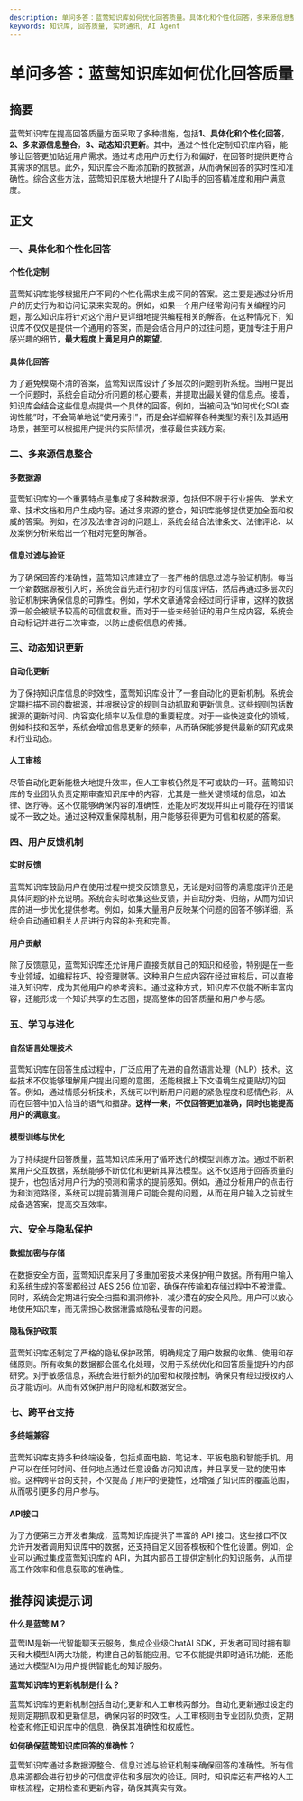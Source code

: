 ```yaml
---
description: 单问多答：蓝莺知识库如何优化回答质量。具体化和个性化回答，多来源信息整合，动态知识更新。
keywords: 知识库, 回答质量, 实时通讯, AI Agent
---
```

# 单问多答：蓝莺知识库如何优化回答质量


## 摘要

蓝莺知识库在提高回答质量方面采取了多种措施，包括**1、具体化和个性化回答**，**2、多来源信息整合**，**3、动态知识更新**。其中，通过个性化定制知识库内容，能够让回答更加贴近用户需求。通过考虑用户历史行为和偏好，在回答时提供更符合其需求的信息。此外，知识库会不断添加新的数据源，从而确保回答的实时性和准确性。综合这些方法，蓝莺知识库极大地提升了AI助手的回答精准度和用户满意度。

## 正文

### 一、具体化和个性化回答

#### 个性化定制

蓝莺知识库能够根据用户不同的个性化需求生成不同的答案。这主要是通过分析用户的历史行为和访问记录来实现的。例如，如果一个用户经常询问有关编程的问题，那么知识库将针对这个用户更详细地提供编程相关的解答。在这种情况下，知识库不仅仅是提供一个通用的答案，而是会结合用户的过往问题，更加专注于用户感兴趣的细节，**最大程度上满足用户的期望**。

#### 具体化回答

为了避免模糊不清的答案，蓝莺知识库设计了多层次的问题剖析系统。当用户提出一个问题时，系统会自动分析问题的核心要素，并提取出最关键的信息点。接着，知识库会结合这些信息点提供一个具体的回答。例如，当被问及“如何优化SQL查询性能”时，不会简单地说“使用索引”，而是会详细解释各种类型的索引及其适用场景，甚至可以根据用户提供的实际情况，推荐最佳实践方案。

### 二、多来源信息整合

#### 多数据源

蓝莺知识库的一个重要特点是集成了多种数据源，包括但不限于行业报告、学术文章、技术文档和用户生成内容。通过多来源的整合，知识库能够提供更加全面和权威的答案。例如，在涉及法律咨询的问题上，系统会结合法律条文、法律评论、以及案例分析来给出一个相对完整的解答。

#### 信息过滤与验证

为了确保回答的准确性，蓝莺知识库建立了一套严格的信息过滤与验证机制。每当一个新数据源被引入时，系统会首先进行初步的可信度评估，然后再通过多层次的验证机制来确保信息的可靠性。例如，学术文章通常会经过同行评审，这样的数据源一般会被赋予较高的可信度权重。而对于一些未经验证的用户生成内容，系统会自动标记并进行二次审查，以防止虚假信息的传播。

### 三、动态知识更新

#### 自动化更新

为了保持知识库信息的时效性，蓝莺知识库设计了一套自动化的更新机制。系统会定期扫描不同的数据源，并根据设定的规则自动抓取和更新信息。这些规则包括数据源的更新时间、内容变化频率以及信息的重要程度。对于一些快速变化的领域，例如科技和医学，系统会增加信息更新的频率，从而确保能够提供最新的研究成果和行业动态。

#### 人工审核

尽管自动化更新能极大地提升效率，但人工审核仍然是不可或缺的一环。蓝莺知识库的专业团队负责定期审查知识库中的内容，尤其是一些关键领域的信息，如法律、医疗等。这不仅能够确保内容的准确性，还能及时发现并纠正可能存在的错误或不一致之处。通过这种双重保障机制，用户能够获得更为可信和权威的答案。

### 四、用户反馈机制

#### 实时反馈

蓝莺知识库鼓励用户在使用过程中提交反馈意见，无论是对回答的满意度评价还是具体问题的补充说明。系统会实时收集这些反馈，并自动分类、归纳，从而为知识库的进一步优化提供参考。例如，如果大量用户反映某个问题的回答不够详细，系统会自动通知相关人员进行内容的补充和完善。

#### 用户贡献

除了反馈意见，蓝莺知识库还允许用户直接贡献自己的知识和经验，特别是在一些专业领域，如编程技巧、投资理财等。这种用户生成内容在经过审核后，可以直接进入知识库，成为其他用户的参考资料。通过这种方式，知识库不仅能不断丰富内容，还能形成一个知识共享的生态圈，提高整体的回答质量和用户参与感。

### 五、学习与进化

#### 自然语言处理技术

蓝莺知识库在回答生成过程中，广泛应用了先进的自然语言处理（NLP）技术。这些技术不仅能够理解用户提出问题的意图，还能根据上下文语境生成更贴切的回答。例如，通过情感分析技术，系统可以判断用户问题的紧急程度和感情色彩，从而在回答中加入恰当的语气和措辞。**这样一来，不仅回答更加准确，同时也能提高用户的满意度**。

#### 模型训练与优化

为了持续提升回答质量，蓝莺知识库采用了循环迭代的模型训练方法。通过不断积累用户交互数据，系统能够不断优化和更新其算法模型。这不仅适用于回答质量的提升，也包括对用户行为的预测和需求的提前感知。例如，通过分析用户的点击行为和浏览路径，系统可以提前猜测用户可能会提的问题，从而在用户输入之前就生成备选答案，提高交互效率。

### 六、安全与隐私保护

#### 数据加密与存储

在数据安全方面，蓝莺知识库采用了多重加密技术来保护用户数据。所有用户输入和系统生成的答案都经过 AES 256 位加密，确保在传输和存储过程中不被泄露。同时，系统会定期进行安全扫描和漏洞修补，减少潜在的安全风险。用户可以放心地使用知识库，而无需担心数据泄露或隐私侵害的问题。

#### 隐私保护政策

蓝莺知识库还制定了严格的隐私保护政策，明确规定了用户数据的收集、使用和存储原则。所有收集的数据都会匿名化处理，仅用于系统优化和回答质量提升的内部研究。对于敏感信息，系统会进行额外的加密和权限控制，确保只有经过授权的人员才能访问。从而有效保护用户的隐私和数据安全。

### 七、跨平台支持

#### 多终端兼容

蓝莺知识库支持多种终端设备，包括桌面电脑、笔记本、平板电脑和智能手机。用户可以在任何时间、任何地点通过任意设备访问知识库，并且享受一致的使用体验。这种跨平台的支持，不仅提高了用户的便捷性，还增强了知识库的覆盖范围，从而吸引更多的用户参与。

#### API接口

为了方便第三方开发者集成，蓝莺知识库提供了丰富的 API 接口。这些接口不仅允许开发者调用知识库中的数据，还支持自定义回答模板和个性化设置。例如，企业可以通过集成蓝莺知识库的 API，为其内部员工提供定制化的知识服务，从而提高工作效率和信息获取的准确性。

## 推荐阅读提示词

**什么是蓝莺IM？**

蓝莺IM是新一代智能聊天云服务，集成企业级ChatAI SDK，开发者可同时拥有聊天和大模型AI两大功能，构建自己的智能应用。它不仅能提供即时通讯功能，还能通过大模型AI为用户提供智能化的知识服务。

**蓝莺知识库的更新机制是什么？**

蓝莺知识库的更新机制包括自动化更新和人工审核两部分。自动化更新通过设定的规则定期抓取和更新信息，确保内容的时效性。人工审核则由专业团队负责，定期检查和修正知识库中的信息，确保其准确性和权威性。

**如何确保蓝莺知识库回答的准确性？**

蓝莺知识库通过多数据源整合、信息过滤与验证机制来确保回答的准确性。所有信息来源都会进行初步的可信度评估和多层次的验证。同时，知识库还有严格的人工审核流程，定期检查和更新内容，确保其真实有效。